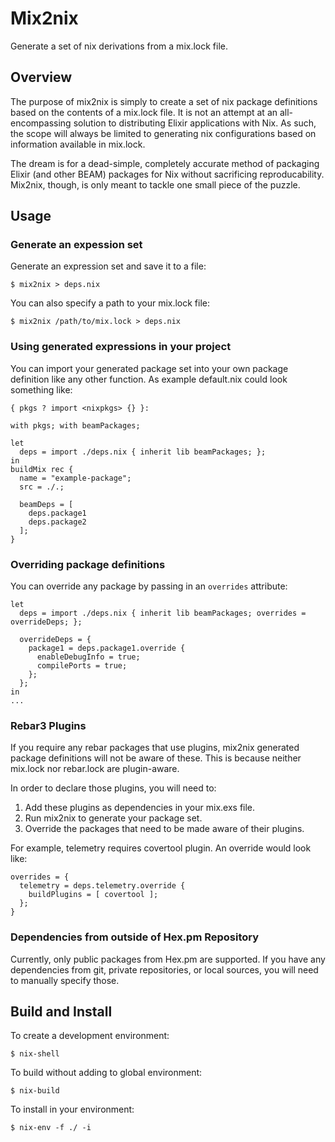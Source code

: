 # Mix2nix
Generate a set of nix derivations from a mix.lock file.

## Overview

The purpose of mix2nix is simply to create a set of nix package definitions
based on the contents of a mix.lock file. It is not an attempt at an
all-encompassing solution to distributing Elixir applications with Nix. As such,
the scope will always be limited to generating nix configurations based on
information available in mix.lock.

The dream is for a dead-simple, completely accurate method of packaging
Elixir (and other BEAM) packages for Nix without sacrificing reproducability.
Mix2nix, though, is only meant to tackle one small piece of the puzzle.

## Usage

### Generate an expession set

Generate an expression set and save it to a file:
```
$ mix2nix > deps.nix
```

You can also specify a path to your mix.lock file:
```
$ mix2nix /path/to/mix.lock > deps.nix
```

### Using generated expressions in your project

You can import your generated package set into your own package definition like
any other function. As example default.nix could look something like:
```
{ pkgs ? import <nixpkgs> {} }:

with pkgs; with beamPackages;

let
  deps = import ./deps.nix { inherit lib beamPackages; };
in
buildMix rec {
  name = "example-package";
  src = ./.;

  beamDeps = [
    deps.package1
    deps.package2
  ];
}
```

### Overriding package definitions

You can override any package by passing in an `overrides` attribute:
```
let
  deps = import ./deps.nix { inherit lib beamPackages; overrides = overrideDeps; };

  overrideDeps = {
    package1 = deps.package1.override {
      enableDebugInfo = true;
      compilePorts = true;
    };
  };
in
...
```

### Rebar3 Plugins

If you require any rebar packages that use plugins, mix2nix generated package
definitions will not be aware of these. This is because neither mix.lock nor
rebar.lock are plugin-aware.

In order to declare those plugins, you will need to:

1. Add these plugins as dependencies in your mix.exs file.
2. Run mix2nix to generate your package set.
3. Override the packages that need to be made aware of their plugins.

For example, telemetry requires covertool plugin. An override would look
like:
```
overrides = {
  telemetry = deps.telemetry.override {
    buildPlugins = [ covertool ];
  };
}
```

### Dependencies from outside of Hex.pm Repository

Currently, only public packages from Hex.pm are supported. If you have any
dependencies from git, private repositories, or local sources, you will need
to manually specify those.

## Build and Install

To create a development environment:
```
$ nix-shell
```

To build without adding to global environment:
```
$ nix-build
```

To install in your environment:
```
$ nix-env -f ./ -i
```
